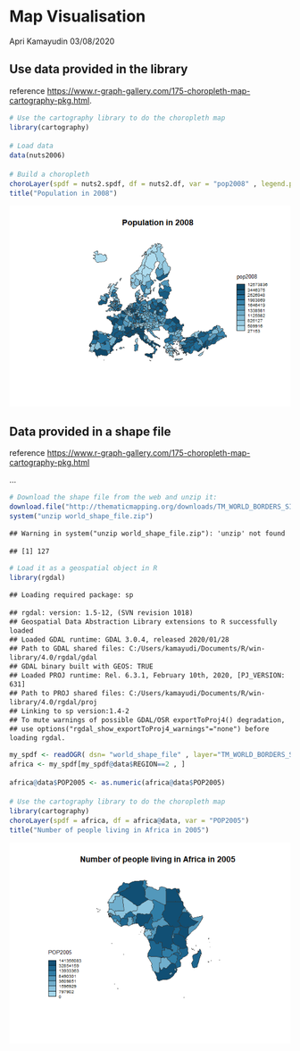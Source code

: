 Map Visualisation
================
Apri Kamayudin
03/08/2020

## Use data provided in the library

reference
<https://www.r-graph-gallery.com/175-choropleth-map-cartography-pkg.html>.

``` r
# Use the cartography library to do the choropleth map
library(cartography)

# Load data
data(nuts2006)

# Build a choropleth
choroLayer(spdf = nuts2.spdf, df = nuts2.df, var = "pop2008" , legend.pos = "right")
title("Population in 2008")
```

![](map-visualisation_files/figure-gfm/unnamed-chunk-1-1.png)<!-- -->

## Data provided in a shape file

reference
<https://www.r-graph-gallery.com/175-choropleth-map-cartography-pkg.html>

…

``` r
# Download the shape file from the web and unzip it:
download.file("http://thematicmapping.org/downloads/TM_WORLD_BORDERS_SIMPL-0.3.zip" , destfile="world_shape_file.zip")
system("unzip world_shape_file.zip")
```

    ## Warning in system("unzip world_shape_file.zip"): 'unzip' not found

    ## [1] 127

``` r
# Load it as a geospatial object in R
library(rgdal)
```

    ## Loading required package: sp

    ## rgdal: version: 1.5-12, (SVN revision 1018)
    ## Geospatial Data Abstraction Library extensions to R successfully loaded
    ## Loaded GDAL runtime: GDAL 3.0.4, released 2020/01/28
    ## Path to GDAL shared files: C:/Users/kamayudi/Documents/R/win-library/4.0/rgdal/gdal
    ## GDAL binary built with GEOS: TRUE 
    ## Loaded PROJ runtime: Rel. 6.3.1, February 10th, 2020, [PJ_VERSION: 631]
    ## Path to PROJ shared files: C:/Users/kamayudi/Documents/R/win-library/4.0/rgdal/proj
    ## Linking to sp version:1.4-2
    ## To mute warnings of possible GDAL/OSR exportToProj4() degradation,
    ## use options("rgdal_show_exportToProj4_warnings"="none") before loading rgdal.

``` r
my_spdf <- readOGR( dsn= "world_shape_file" , layer="TM_WORLD_BORDERS_SIMPL-0.3", verbose=FALSE) 
africa <- my_spdf[my_spdf@data$REGION==2 , ]

africa@data$POP2005 <- as.numeric(africa@data$POP2005)

# Use the cartography library to do the choropleth map
library(cartography)
choroLayer(spdf = africa, df = africa@data, var = "POP2005")
title("Number of people living in Africa in 2005")
```

![](map-visualisation_files/figure-gfm/unnamed-chunk-2-1.png)<!-- -->
